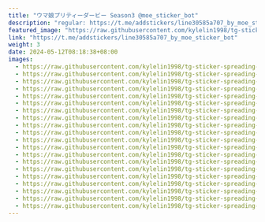 ```yaml
---
title: "ウマ娘プリティーダービー Season3 @moe_sticker_bot"
description: "regular: https://t.me/addstickers/line30585a707_by_moe_sticker_bot"
featured_image: "https://raw.githubusercontent.com/kylelin1998/tg-sticker-spreading-worldwide-images/main/img/a65d948a-a6c0-463a-8d7b-7769666dfeb6.jpg"
link: "https://t.me/addstickers/line30585a707_by_moe_sticker_bot"
weight: 3
date: 2024-05-12T08:18:38+08:00
images:
  - https://raw.githubusercontent.com/kylelin1998/tg-sticker-spreading-worldwide-images/main/img/a65d948a-a6c0-463a-8d7b-7769666dfeb6.jpg
  - https://raw.githubusercontent.com/kylelin1998/tg-sticker-spreading-worldwide-images/main/img/2ac202e9-4233-49b2-9958-b72b733d9029.jpg
  - https://raw.githubusercontent.com/kylelin1998/tg-sticker-spreading-worldwide-images/main/img/64dd305f-9158-4605-a544-7354181d527e.jpg
  - https://raw.githubusercontent.com/kylelin1998/tg-sticker-spreading-worldwide-images/main/img/a9cf05a2-a0a5-4d50-a633-a61704b3bf39.jpg
  - https://raw.githubusercontent.com/kylelin1998/tg-sticker-spreading-worldwide-images/main/img/91a505c2-8bf9-4827-be16-c9cedfd18279.jpg
  - https://raw.githubusercontent.com/kylelin1998/tg-sticker-spreading-worldwide-images/main/img/5ac541d9-0590-4e95-850b-80d2c21bb916.jpg
  - https://raw.githubusercontent.com/kylelin1998/tg-sticker-spreading-worldwide-images/main/img/349b13b8-82a1-42ab-b950-8b1036642d92.jpg
  - https://raw.githubusercontent.com/kylelin1998/tg-sticker-spreading-worldwide-images/main/img/85551106-fab6-484a-b093-440e0f8b3e64.jpg
  - https://raw.githubusercontent.com/kylelin1998/tg-sticker-spreading-worldwide-images/main/img/11ecb6df-6e21-4d80-b1db-895963f52552.jpg
  - https://raw.githubusercontent.com/kylelin1998/tg-sticker-spreading-worldwide-images/main/img/61de6200-b8c8-4b63-8b2c-2c23b7917fb6.jpg
  - https://raw.githubusercontent.com/kylelin1998/tg-sticker-spreading-worldwide-images/main/img/109220c7-a66c-4632-bd1a-dc39fe36ede0.jpg
  - https://raw.githubusercontent.com/kylelin1998/tg-sticker-spreading-worldwide-images/main/img/7bfaed69-dd24-4e56-872d-4661946526a6.jpg
  - https://raw.githubusercontent.com/kylelin1998/tg-sticker-spreading-worldwide-images/main/img/aba0b0fb-fdb8-427f-840a-8734d5645061.jpg
  - https://raw.githubusercontent.com/kylelin1998/tg-sticker-spreading-worldwide-images/main/img/f3d6b807-13b2-4bb2-84df-ac73f4ebadd6.jpg
  - https://raw.githubusercontent.com/kylelin1998/tg-sticker-spreading-worldwide-images/main/img/b8dfedb4-ad98-4df3-9f75-6947b29e03d6.jpg
  - https://raw.githubusercontent.com/kylelin1998/tg-sticker-spreading-worldwide-images/main/img/57336215-9b8b-429a-843c-f4d7cf600192.jpg
  - https://raw.githubusercontent.com/kylelin1998/tg-sticker-spreading-worldwide-images/main/img/980c9e3b-becd-44a6-a382-3c8db4382d36.jpg
  - https://raw.githubusercontent.com/kylelin1998/tg-sticker-spreading-worldwide-images/main/img/e4e9fe7b-10fd-4612-ad21-e43f794ac892.jpg
  - https://raw.githubusercontent.com/kylelin1998/tg-sticker-spreading-worldwide-images/main/img/14b0d780-7762-455c-abe0-6caba03ff274.jpg
  - https://raw.githubusercontent.com/kylelin1998/tg-sticker-spreading-worldwide-images/main/img/e5d05a87-6486-41f9-822e-dcccbe2b4394.jpg
---
```

